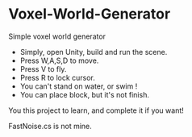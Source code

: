 # Voxel-World-Generator
Simple voxel world generator

- Simply, open Unity, build and run the scene.
- Press W,A,S,D to move.
- Press V to fly.
- Press R to lock cursor.
- You can't stand on water, or swim !
- You can place block, but it's not finish.

You this project to learn, and complete it if you want!

FastNoise.cs is not mine.
